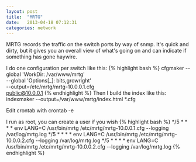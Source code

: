 ```yaml
---
layout: post
title:  "MRTG"
date:   2013-04-18 07:12:31
categories: network
---
```

MRTG records the traffic on the switch ports by way of snmp.  It's quick and dirty, but it gives you an overall view of what's going on and can indicate if something has gone haywire.

I do one configuration per switch like this:
{% highlight bash %}
cfgmaker --global 'WorkDir: /var/www/mrtg' \
         --global 'Options[_]: bits,growright' \
         --output=/etc/mrtg/mrtg-10.0.0.1.cfg \
         public@10.0.0.1
{% endhighlight %}
Then I build the index like this:
  indexmaker --output=/var/www/mrtg/index.html *.cfg
  
Edit crontab with crontab -e

I run as root, you can create a user if you wish
{% highlight bash %}
*/5 * * * *  env LANG=C /usr/bin/mrtg /etc/mrtg/mrtg-10.0.0.1.cfg --logging /var/log/mrtg.log
*/5 * * * *  env LANG=C /usr/bin/mrtg /etc/mrtg/mrtg-10.0.0.2.cfg --logging /var/log/mrtg.log
*/5 * * * *  env LANG=C /usr/bin/mrtg /etc/mrtg/mrtg-10.0.0.2.cfg --logging /var/log/mrtg.log
{% endhighlight %}